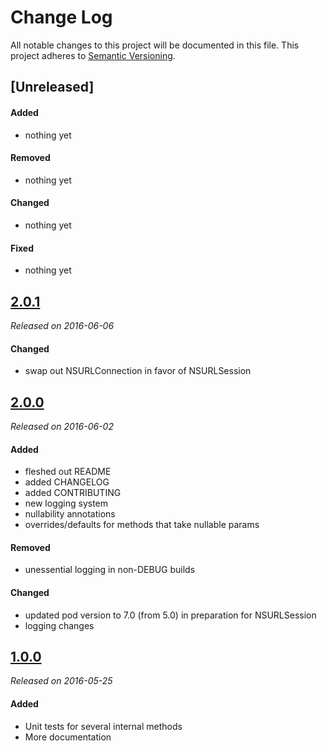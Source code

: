 # Change Log
All notable changes to this project will be documented in this file.
This project adheres to [Semantic Versioning](http://semver.org/).

## [Unreleased]
#### Added
- nothing yet

#### Removed
- nothing yet

#### Changed
- nothing yet

#### Fixed
- nothing yet


## [2.0.1](https://github.com/Iterable/iterable-ios-sdk/releases/tag/2.0.1)
 _Released on 2016-06-06_
  
#### Changed
- swap out NSURLConnection in favor of NSURLSession


## [2.0.0](https://github.com/Iterable/iterable-ios-sdk/releases/tag/2.0.0)
 _Released on 2016-06-02_

#### Added
- fleshed out README
- added CHANGELOG
- added CONTRIBUTING
- new logging system
- nullability annotations
- overrides/defaults for methods that take nullable params

#### Removed
- unessential logging in non-DEBUG builds

#### Changed
- updated pod version to 7.0 (from 5.0) in preparation for NSURLSession
- logging changes


## [1.0.0](https://github.com/Iterable/iterable-ios-sdk/releases/tag/1.0.0)
 _Released on 2016-05-25_
 
#### Added 
- Unit tests for several internal methods
- More documentation

